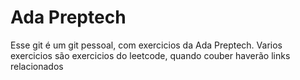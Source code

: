 # Ada Preptech

Esse git é um git pessoal, com exercicios da Ada Preptech. 
Varios exercicios são exercicios do leetcode, quando couber haverão links relacionados